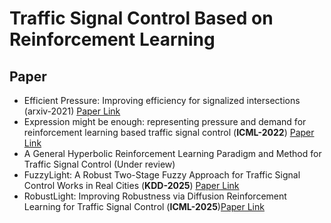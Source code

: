 # Traffic Signal Control Based on Reinforcement Learning

## Paper

- Efficient Pressure: Improving efficiency for signalized intersections (arxiv-2021) [Paper Link](https://arxiv.org/abs/2112.02336)
- Expression might be enough: representing pressure and demand for reinforcement learning based traffic signal control (**ICML-2022**) [Paper Link](https://proceedings.mlr.press/v162/zhang22ah/zhang22ah.pdf)
- A General Hyperbolic Reinforcement Learning Paradigm and Method for Traffic Signal Control (Under review)
- FuzzyLight: A Robust Two-Stage Fuzzy Approach for Traffic Signal Control Works in Real Cities (**KDD-2025**) [Paper Link](https://dl.acm.org/doi/10.1145/3690624.3709393)
- RobustLight: Improving Robustness via Diffusion Reinforcement Learning for Traffic Signal Control (**ICML-2025**)[Paper Link](https://icml.cc/virtual/2025/poster/44919)
